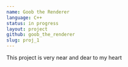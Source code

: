 ```yaml
---
name: Goob the Renderer
language: C++
status: in progress
layout: project
github: goob_the_renderer
slug: proj_1
---
```


This project is very near and dear to my heart
